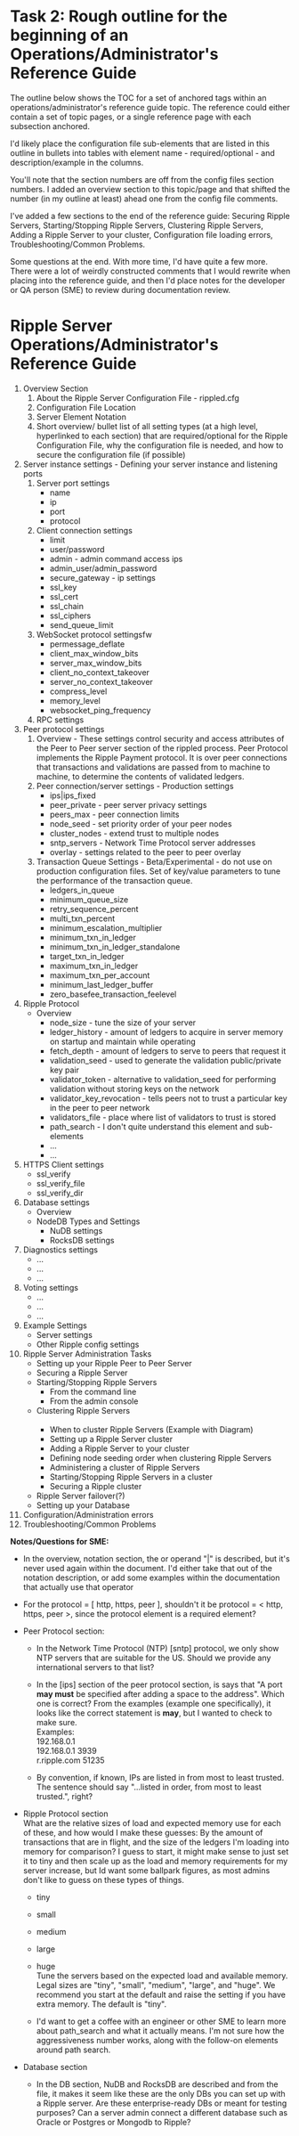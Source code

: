 # Task 2: Rough outline for the beginning of an Operations/Administrator's Reference Guide

The outline below shows the TOC for a set of anchored tags within an operations/administrator's reference guide topic. The reference could either contain a set of topic pages, or a single reference page with each subsection anchored. 

I'd likely place the configuration file sub-elements that are listed in this outline in bullets into tables with 
element name - required/optional - and description/example in the columns. 

You'll note that the section numbers are off from the config files section numbers. I added an overview section to this topic/page and that shifted the number (in my outline at least) ahead one from the config file comments.

I've added a few sections to the end of the reference guide: Securing Ripple Servers, Starting/Stopping Ripple Servers, Clustering Ripple Servers, Adding a Ripple Server to your cluster, Configuration file loading errors, Troubleshooting/Common Problems.

Some questions at the end. With more time, I'd have quite a few more. There were a lot of weirdly constructed comments that I would rewrite when placing into the reference guide, and then I'd place notes for the developer or QA person (SME) to review during documentation review.


# Ripple Server Operations/Administrator's Reference Guide

<ol>
  <li>Overview Section
  <ol>
     <li>About the Ripple Server Configuration File - rippled.cfg</li>
     <li>Configuration File Location</li>
     <li>Server Element Notation</li>
     <li>Short overview/ bullet list of all setting types (at a high level, hyperlinked to each section) that are required/optional for the Ripple Configuration File, why the configuration file is needed, and how to secure the configuration file (if possible)</li>
  </ol>
  </li>
  <li>Server instance settings - Defining your server instance and listening ports 
     <ol>
       <li>Server port settings
         <ul>
            <li>name</li>
            <li>ip</li>
            <li>port</li>
            <li>protocol</li>
         </ul>
        </li>
        <li>Client connection settings
            <ul>
            <li>limit</li>
            <li>user/password</li>
            <li>admin - admin command access ips</li>
            <li>admin_user/admin_password</li>
            <li>secure_gateway - ip settings</li>
            <li>ssl_key</li>
            <li>ssl_cert</li>
            <li>ssl_chain</li>
            <li>ssl_ciphers</li> 
            <li>send_queue_limit</li>
          </ul>
        </li>
        <li>WebSocket protocol settingsfw
          <ul>
            <li>permessage_deflate</li>
            <li>client_max_window_bits</li>
            <li>server_max_window_bits</li>
            <li>client_no_context_takeover</li>
            <li>server_no_context_takeover</li>
            <li>compress_level</li>
            <li>memory_level</li>
            <li>websocket_ping_frequency</li>
          </ul>
        </li>
        <li>RPC settings        
        </li>
      </ol>
  </li>
  <li>Peer protocol settings
     <ol>
        <li>Overview - These settings control security and access attributes of the Peer to Peer server section of the rippled process. Peer Protocol implements the Ripple Payment protocol. It is over peer connections that transactions and validations are passed from to machine to machine, to determine the contents of validated ledgers.</li>
        <li>Peer connection/server settings - Production settings
           <ul>
             <li>ips|ips_fixed</li>
             <li>peer_private - peer server privacy settings</li>
             <li>peers_max - peer connection limits</li>
             <li>node_seed - set priority order of your peer nodes</li>
             <li>cluster_nodes - extend trust to multiple nodes</li>
             <li>sntp_servers - Network Time Protocol server addresses</li>
             <li>overlay - settings related to the peer to peer overlay</li>
          </ul>
        </li>
        <li>Transaction Queue Settings - Beta/Experimental - do not use on production configuration files. Set of key/value parameters to tune the performance of the transaction queue.
          <ul>
             <li>ledgers_in_queue</li>
             <li>minimum_queue_size</li>
             <li>retry_sequence_percent</li>
             <li>multi_txn_percent</li>
             <li>minimum_escalation_multiplier</li>
             <li>minimum_txn_in_ledger</li>
             <li>minimum_txn_in_ledger_standalone</li>
             <li>target_txn_in_ledger</li>
             <li>maximum_txn_in_ledger</li>
             <li>maximum_txn_per_account</li>
             <li>minimum_last_ledger_buffer</li>
             <li>zero_basefee_transaction_feelevel</li>
           </ul>          
        </li> 
     </ol>
  </li>  
  <li>Ripple Protocol
    <ul>
      <li>Overview
     <ul>
        <li>node_size - tune the size of your server</li>
        <li>ledger_history - amount of ledgers to acquire in server memory on startup and maintain while operating</li>
        <li>fetch_depth - amount of ledgers to serve to peers that request it</li>
        <li>validation_seed - used to generate the validation public/private key pair</li>
        <li>validator_token - alternative to validation_seed for performing validation without storing keys on the network</li>
        <li>validator_key_revocation - tells peers not to trust a particular key in the peer to peer network</li>
        <li>validators_file - place where list of validators to trust is stored</li>
        <li>path_search - I don't quite understand this element and sub-elements</li>
        <li>...</li>
        <li>...</li>
     </ul>
     </li>
    </ul>  
  </li>
  <li>HTTPS Client settings
     <ul>       
        <li>ssl_verify</li>
        <li>ssl_verify_file</li>
        <li>ssl_verify_dir</li>
     </ul>
  </li>
  <li>Database settings 
     <ul>
       <li>Overview</li>
       <li>NodeDB Types and Settings
          <ul>
            <li>NuDB settings</li>
            <li>RocksDB settings</li>
         </ul>
       </li>
     </ul>
  </li>
  <li>Diagnostics settings
     <ul>
        <li>...</li>
        <li>...</li>
        <li>...</li>
     </ul>
  </li>
  <li>Voting settings
     <ul>
        <li>...</li>
        <li>...</li>
        <li>...</li>
     </ul>
  </li>
  <li>Example Settings
       <ul>
        <li>Server settings</li>                 
        <li>Other Ripple config settings</li>
      </ul>
  </li>
  <li>Ripple Server Administration Tasks
    <ul>
    <li>Setting up your Ripple Peer to Peer Server</li>
    <li>Securing a Ripple Server</li>
    <li>Starting/Stopping Ripple Servers
      <ul>
        <li>From the command line</li>
        <li>From the admin console</li>
     </ul>
    </li>
    <li>Clustering Ripple Servers
      <ul>
        <li>When to cluster Ripple Servers (Example with Diagram)</li>
        <li>Setting up a Ripple Server cluster</li>
        <li>Adding a Ripple Server to your cluster</li>
        <li>Defining node seeding order when clustering Ripple Servers</li>
        <li>Administering a cluster of Ripple Servers</li>
        <li>Starting/Stopping Ripple Servers in a cluster</li>
        <li>Securing a Ripple cluster</li>
     </ul>
   </li>
      <li>Ripple Server failover(?)</li>
      <li>Setting up your Database</li>
    </ul>
   <li>Configuration/Administration errors</li>
   <li>Troubleshooting/Common Problems</li>
 </li>
</ol>



**Notes/Questions for SME:**  
  
* In the overview, notation section, the or operand "|" is described, but it's never used again within the document. I'd either take that out of the notation description, or add some examples within the documentation that actually use that operator


* For the protocol = [ http, https, peer ], shouldn't it be protocol = < http, https, peer >, since the protocol element is a required element?


* Peer Protocol section:

  * In the Network Time Protocol (NTP) [sntp] protocol, we only show NTP servers that are suitable for the US. Should we provide any international servers to that list?
  
  * In the [ips] section of the peer protocol section, is says that "A port **may must** be specified after adding a space to the address". Which one is correct? From the examples (example one specifically), it looks like the correct statement is **may**, but I wanted to check to make sure.  
Examples:  
192.168.0.1  
192.168.0.1 3939  
r.ripple.com 51235

  * By convention, if known, IPs are listed in from most to least trusted.  
The sentence should say "...listed in order, from most to least trusted.", right?

* Ripple Protocol section   
What are the relative sizes of load and expected memory use for each of these, and how would I make these guesses: By the amount of transactions that are in flight, and the size of the ledgers I'm loading into memory for comparison? I guess to start, it might make sense to just set it to tiny and then scale up as the load and memory requirements for my server increase, but Id want some ballpark figures, as most admins don't like to guess on these types of things. 
  * tiny  
  * small 
  * medium 
  * large 
  * huge  
Tune the servers based on the expected load and available memory. Legal sizes are "tiny", "small", "medium", "large", and "huge". We recommend you start at the default and raise the setting if you have extra memory. The default is "tiny".

  * I'd want to get a coffee with an engineer or other SME to learn more about path_search and what it actually means. I'm not sure how the aggressiveness number works, along with the follow-on elements around path search.


* Database section

  * In the DB section, NuDB and RocksDB are described and from the file, it makes it seem like these are the only DBs you can set up with a Ripple server. 
  Are these enterprise-ready DBs or meant for testing purposes? 
  Can a server admin connect a different database such as Oracle or Postgres or Mongodb to Ripple? 
